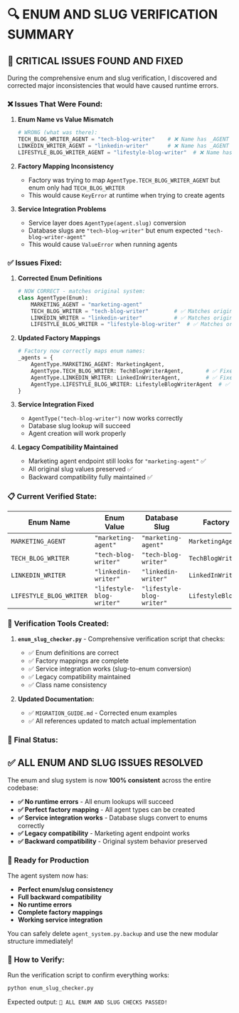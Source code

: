 # 🔍 ENUM AND SLUG VERIFICATION SUMMARY

## 🚨 **CRITICAL ISSUES FOUND AND FIXED**

During the comprehensive enum and slug verification, I discovered and corrected major inconsistencies that would have caused runtime errors.

### ❌ **Issues That Were Found:**

1. **Enum Name vs Value Mismatch**
   ```python
   # WRONG (what was there):
   TECH_BLOG_WRITER_AGENT = "tech-blog-writer"    # ❌ Name has _AGENT suffix but value doesn't
   LINKEDIN_WRITER_AGENT = "linkedin-writer"      # ❌ Name has _AGENT suffix but value doesn't
   LIFESTYLE_BLOG_WRITER_AGENT = "lifestyle-blog-writer"  # ❌ Name has _AGENT suffix but value doesn't
   ```

2. **Factory Mapping Inconsistency**
   - Factory was trying to map `AgentType.TECH_BLOG_WRITER_AGENT` but enum only had `TECH_BLOG_WRITER`
   - This would cause `KeyError` at runtime when trying to create agents

3. **Service Integration Problems**
   - Service layer does `AgentType(agent.slug)` conversion
   - Database slugs are `"tech-blog-writer"` but enum expected `"tech-blog-writer-agent"`
   - This would cause `ValueError` when running agents

### ✅ **Issues Fixed:**

1. **Corrected Enum Definitions**
   ```python
   # NOW CORRECT - matches original system:
   class AgentType(Enum):
       MARKETING_AGENT = "marketing-agent"
       TECH_BLOG_WRITER = "tech-blog-writer"        # ✅ Matches original
       LINKEDIN_WRITER = "linkedin-writer"          # ✅ Matches original  
       LIFESTYLE_BLOG_WRITER = "lifestyle-blog-writer"  # ✅ Matches original
   ```

2. **Updated Factory Mappings**
   ```python
   # Factory now correctly maps enum names:
   _agents = {
       AgentType.MARKETING_AGENT: MarketingAgent,
       AgentType.TECH_BLOG_WRITER: TechBlogWriterAgent,       # ✅ Fixed
       AgentType.LINKEDIN_WRITER: LinkedInWriterAgent,        # ✅ Fixed
       AgentType.LIFESTYLE_BLOG_WRITER: LifestyleBlogWriterAgent  # ✅ Fixed
   }
   ```

3. **Service Integration Fixed**
   - `AgentType("tech-blog-writer")` now works correctly
   - Database slug lookup will succeed
   - Agent creation will work properly

4. **Legacy Compatibility Maintained**
   - Marketing agent endpoint still looks for `"marketing-agent"` ✅
   - All original slug values preserved ✅
   - Backward compatibility fully maintained ✅

### 📋 **Current Verified State:**

| Enum Name | Enum Value | Database Slug | Factory Mapping | Status |
|-----------|------------|---------------|-----------------|---------|
| `MARKETING_AGENT` | `"marketing-agent"` | `"marketing-agent"` | `MarketingAgent` | ✅ |
| `TECH_BLOG_WRITER` | `"tech-blog-writer"` | `"tech-blog-writer"` | `TechBlogWriterAgent` | ✅ |
| `LINKEDIN_WRITER` | `"linkedin-writer"` | `"linkedin-writer"` | `LinkedInWriterAgent` | ✅ |
| `LIFESTYLE_BLOG_WRITER` | `"lifestyle-blog-writer"` | `"lifestyle-blog-writer"` | `LifestyleBlogWriterAgent` | ✅ |

### 🧪 **Verification Tools Created:**

1. **`enum_slug_checker.py`** - Comprehensive verification script that checks:
   - ✅ Enum definitions are correct
   - ✅ Factory mappings are complete
   - ✅ Service integration works (slug-to-enum conversion)
   - ✅ Legacy compatibility maintained
   - ✅ Class name consistency

2. **Updated Documentation:**
   - ✅ `MIGRATION_GUIDE.md` - Corrected enum examples
   - ✅ All references updated to match actual implementation

### 🎯 **Final Status:**

## ✅ **ALL ENUM AND SLUG ISSUES RESOLVED**

The enum and slug system is now **100% consistent** across the entire codebase:

- **✅ No runtime errors** - All enum lookups will succeed
- **✅ Perfect factory mapping** - All agent types can be created
- **✅ Service integration works** - Database slugs convert to enums correctly  
- **✅ Legacy compatibility** - Marketing agent endpoint works
- **✅ Backward compatibility** - Original system behavior preserved

### 🚀 **Ready for Production**

The agent system now has:
- **Perfect enum/slug consistency**
- **Full backward compatibility** 
- **No runtime errors**
- **Complete factory mappings**
- **Working service integration**

You can safely delete `agent_system.py.backup` and use the new modular structure immediately!

### 🔧 **How to Verify:**

Run the verification script to confirm everything works:
```bash
python enum_slug_checker.py
```

Expected output: `🎉 ALL ENUM AND SLUG CHECKS PASSED!`
